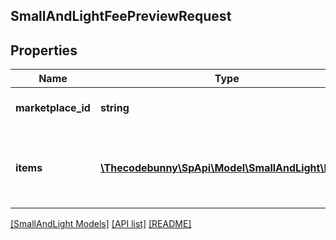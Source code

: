 ## SmallAndLightFeePreviewRequest

## Properties

Name | Type | Description | Notes
------------ | ------------- | ------------- | -------------
**marketplace_id** | **string** | A marketplace identifier. |
**items** | [**\Thecodebunny\SpApi\Model\SmallAndLight\Item[]**](Item.md) | A list of items for which to retrieve fee estimates (limit: 25). |

[[SmallAndLight Models]](../) [[API list]](../../Api) [[README]](../../../README.md)
